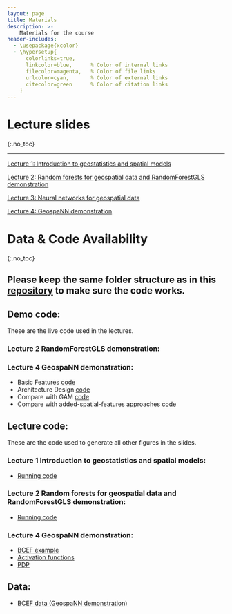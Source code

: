 ```yaml
---
layout: page
title: Materials
description: >-
    Materials for the course
header-includes:
  - \usepackage{xcolor}
  - \hypersetup{
      colorlinks=true,
      linkcolor=blue,      % Color of internal links
      filecolor=magenta,   % Color of file links
      urlcolor=cyan,       % Color of external links
      citecolor=green      % Color of citation links
    }
---
```


# Lecture slides

{:.no_toc}

------------------------------------------------------------------------

[Lecture 1: Introduction to geostatistics and spatial models](https://abhirupdatta.github.io/geospatial_stats_ML_short_course_2024/slides/Lec_1_Intro.pdf)

[Lecture 2: Random forests for geospatial data and RandomForestGLS demonstration](https://abhirupdatta.github.io/geospatial_stats_ML_short_course_2024/slides//Lec_2_rf.pdf)

[Lecture 3: Neural networks for geospatial data](https://abhirupdatta.github.io/geospatial_stats_ML_short_course_2024/slides/Lec_3_nn.pdf)

[Lecture 4: GeospaNN demonstration](https://abhirupdatta.github.io/geospatial_stats_ML_short_course_2024/slides/Lec_4_geospaNN.pdf)

# Data & Code Availability

{:.no_toc}

## **Please keep the same folder structure as in this [repository](https://github.com/abhirupdatta/geospatial_stats_ML_short_course_2024) to make sure the code works.**

## Demo code:

These are the live code used in the lectures.

### Lecture 2 RandomForestGLS demonstration:

### Lecture 4 GeospaNN demonstration:

-   Basic Features [code](https://abhirupdatta.github.io/geospatial_stats_ML_short_course_2024/demo_code/Example_utils.ipynb)
-   Architecture Design [code](https://abhirupdatta.github.io/geospatial_stats_ML_short_course_2024/demo_code/Example_architecture.ipynb)
-   Compare with GAM [code](https://abhirupdatta.github.io/geospatial_stats_ML_short_course_2024/demo_code/Example_GAM.ipynb)
-   Compare with added-spatial-features approaches [code](https://abhirupdatta.github.io/geospatial_stats_ML_short_course_2024/demo_code/Example_addcovariates.ipynb)

## Lecture code:

These are the code used to generate all other figures in the slides.

### Lecture 1 Introduction to geostatistics and spatial models:

-   [Running code](https://abhirupdatta.github.io/geospatial_stats_ML_short_course_2024/lec_code/lec1_ibc.R)

### Lecture 2 Random forests for geospatial data and RandomForestGLS demonstration:

-   [Running code](https://abhirupdatta.github.io/geospatial_stats_ML_short_course_2024/lec_code/lec2_ibc.R)

### Lecture 4 GeospaNN demonstration:

-   [BCEF example](https://abhirupdatta.github.io/geospatial_stats_ML_short_course_2024/lec_code/lec4_ibc/BCEF.py)
-   [Activation functions](https://abhirupdatta.github.io/geospatial_stats_ML_short_course_2024/lec_code/lec4_ibc/Activation.ipynb)
-   [PDP](https://abhirupdatta.github.io/geospatial_stats_ML_short_course_2024/lec_code/lec4_ibc/PDP.ipynb)

## Data:

-   [BCEF data (GeospaNN demonstration)](https://abhirupdatta.github.io/geospatial_stats_ML_short_course_2024/data/BCEF.csv)
